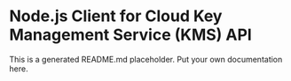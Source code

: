 # Node.js Client for Cloud Key Management Service (KMS) API
This is a generated README.md placeholder. Put your own documentation here.